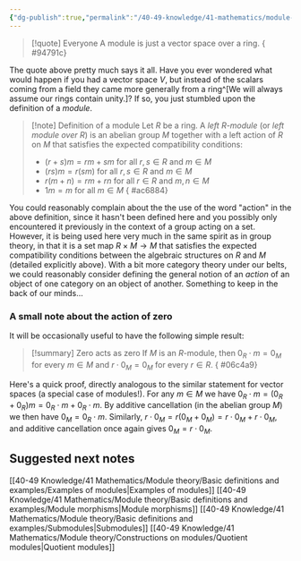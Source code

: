 ```yaml
---
{"dg-publish":true,"permalink":"/40-49-knowledge/41-mathematics/module-theory/basic-definitions-and-examples/modules/","tags":["module_theory","quotes"],"updated":"2024-09-24T11:15:12-07:00"}
---
```


> [!quote] Everyone
> A module is just a vector space over a ring.
{ #94791c}


The quote above pretty much says it all. Have you ever wondered what would happen if you had a vector space $V$, but instead of the scalars coming from a field they came more generally from a ring^[We will always assume our rings contain unity.]? If so, you just stumbled upon the definition of a *module*.

> [!note] Definition of a module
> Let $R$ be a ring. A *left $R$-module* (or *left module over $R$*) is an abelian group $M$ together with a left action of $R$ on $M$ that satisfies the expected compatibility conditions:
> - $(r+s)m=rm+sm$ for all $r,s\in R$ and $m\in M$
> - $(rs)m=r(sm)$ for all $r,s\in R$ and $m\in M$
> - $r(m+n)=rm+rn$ for all $r\in R$ and $m,n\in M$
> - $1 m = m$ for all $m\in M$
{ #ac6884}


You could reasonably complain about the the use of the word "action" in the above definition, since it hasn't been defined here and you possibly only encountered it previously in the context of a group acting on a set. However, it is being used here very much in the same spirit as in group theory, in that it is a set map $R\times M\to M$ that satisfies the expected compatibility conditions between the algebraic structures on $R$ and $M$ (detailed explicitly above). With a bit more category theory under our belts, we could reasonably consider defining the general notion of an *action* of an object of one category on an object of another. Something to keep in the back of our minds...

### A small note about the action of zero

It will be occasionally useful to have the following simple result:
>[!summary] Zero acts as zero
>If $M$ is an $R$-module, then $0_R\cdot m = 0_M$ for every $m\in M$ and $r\cdot 0_M = 0_M$ for every $r\in R$.
{ #06c4a9}

Here's a quick proof, directly analogous to the similar statement for vector spaces (a special case of modules!). For any $m\in M$ we have $0_R \cdot m = (0_R+0_R)m = 0_R\cdot m+0_R\cdot m$. By additive cancellation (in the abelian group $M$) we then have $0_M = 0_R\cdot m$. Similarly, $r\cdot 0_M = r(0_M+0_M) = r\cdot 0_M + r\cdot 0_M$, and additive cancellation once again gives $0_M = r\cdot 0_M$.

## Suggested next notes

[[40-49 Knowledge/41 Mathematics/Module theory/Basic definitions and examples/Examples of modules\|Examples of modules]]
[[40-49 Knowledge/41 Mathematics/Module theory/Basic definitions and examples/Module morphisms\|Module morphisms]]
[[40-49 Knowledge/41 Mathematics/Module theory/Basic definitions and examples/Submodules\|Submodules]]
[[40-49 Knowledge/41 Mathematics/Module theory/Constructions on modules/Quotient modules\|Quotient modules]]
